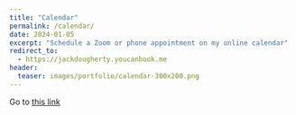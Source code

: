 ```yaml
---
title: "Calendar"
permalink: /calendar/
date: 2024-01-05
excerpt: "Schedule a Zoom or phone appointment on my online calendar"
redirect_to:
  - https://jackdougherty.youcanbook.me
header:
  teaser: images/portfolio/calendar-300x200.png
---
```

Go to [this link](https://jackdougherty.youcanbook.me)
